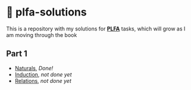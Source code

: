 # 📜 plfa-solutions
This is a repository with my solutions for **[PLFA](https://plfa.github.io/)** tasks, which will grow as I am moving through the book

## Part 1
- [Naturals](https://github.com/levYatsishin/plfa-solutions/blob/master/Naturals.agda), *Done!*
- [Induction](https://github.com/levYatsishin/plfa-solutions/blob/master/Induction.agda), _not done yet_ 
- [Relations](https://github.com/levYatsishin/plfa-solutions/blob/master/Relations.agda), _not done yet_ 
